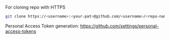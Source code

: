 For cloning repo with HTTPS
```bash
git clone https://<username>:<your-pat>@github.com/<username>/<repo-name>.git
```

Personal Access Token generation: https://github.com/settings/personal-access-tokens

